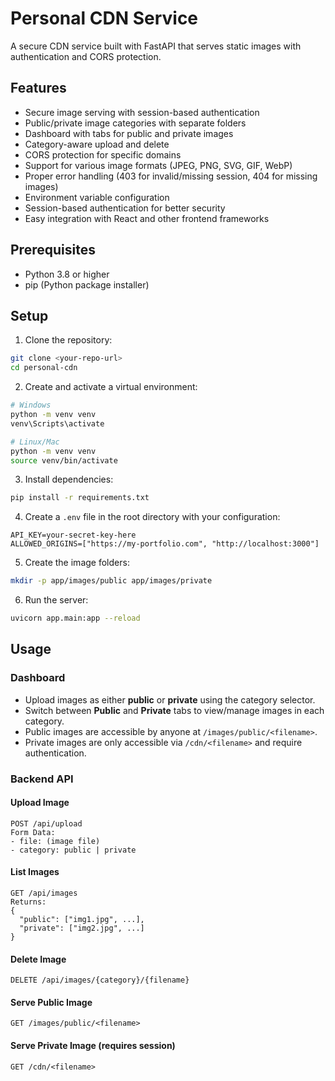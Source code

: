 # Personal CDN Service

A secure CDN service built with FastAPI that serves static images with authentication and CORS protection.

## Features

- Secure image serving with session-based authentication
- Public/private image categories with separate folders
- Dashboard with tabs for public and private images
- Category-aware upload and delete
- CORS protection for specific domains
- Support for various image formats (JPEG, PNG, SVG, GIF, WebP)
- Proper error handling (403 for invalid/missing session, 404 for missing images)
- Environment variable configuration
- Session-based authentication for better security
- Easy integration with React and other frontend frameworks

## Prerequisites

- Python 3.8 or higher
- pip (Python package installer)

## Setup

1. Clone the repository:
```bash
git clone <your-repo-url>
cd personal-cdn
```

2. Create and activate a virtual environment:
```bash
# Windows
python -m venv venv
venv\Scripts\activate

# Linux/Mac
python -m venv venv
source venv/bin/activate
```

3. Install dependencies:
```bash
pip install -r requirements.txt
```

4. Create a `.env` file in the root directory with your configuration:
```env
API_KEY=your-secret-key-here
ALLOWED_ORIGINS=["https://my-portfolio.com", "http://localhost:3000"]
```

5. Create the image folders:
```bash
mkdir -p app/images/public app/images/private
```

6. Run the server:
```bash
uvicorn app.main:app --reload
```

## Usage

### Dashboard
- Upload images as either **public** or **private** using the category selector.
- Switch between **Public** and **Private** tabs to view/manage images in each category.
- Public images are accessible by anyone at `/images/public/<filename>`.
- Private images are only accessible via `/cdn/<filename>` and require authentication.

### Backend API

#### Upload Image
```
POST /api/upload
Form Data:
- file: (image file)
- category: public | private
```

#### List Images
```
GET /api/images
Returns:
{
  "public": ["img1.jpg", ...],
  "private": ["img2.jpg", ...]
}
```

#### Delete Image
```
DELETE /api/images/{category}/{filename}
```

#### Serve Public Image
```
GET /images/public/<filename>
```

#### Serve Private Image (requires session)
```
GET /cdn/<filename>
```

